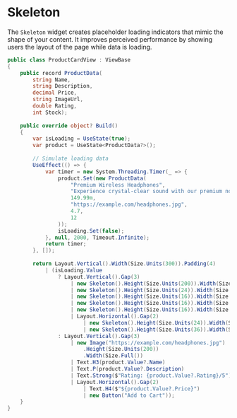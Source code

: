 # Skeleton

<Ingress Text="Create elegant loading placeholders that mimic your content structure to improve perceived performance during data loading." />

The `Skeleton` widget creates placeholder loading indicators that mimic the shape of your content. It improves perceived performance by showing users the layout of the page while data is loading.

```csharp demo-tabs 
public class ProductCardView : ViewBase
{
    public record ProductData(
        string Name, 
        string Description, 
        decimal Price, 
        string ImageUrl, 
        double Rating, 
        int Stock);
    
    public override object? Build()
    {
        var isLoading = UseState(true);
        var product = UseState<ProductData?>();
        
        // Simulate loading data
        UseEffect(() => {
            var timer = new System.Threading.Timer(_ => {
                product.Set(new ProductData(
                    "Premium Wireless Headphones",
                    "Experience crystal-clear sound with our premium noise-cancelling wireless headphones. Features 30-hour battery life and memory foam ear cushions for all-day comfort.",
                    149.99m,
                    "https://example.com/headphones.jpg",
                    4.7,
                    12
                ));
                isLoading.Set(false);
            }, null, 2000, Timeout.Infinite);
            return timer;
        }, []);
        
        return Layout.Vertical().Width(Size.Units(300)).Padding(4)
            | (isLoading.Value
                ? Layout.Vertical().Gap(3)
                    | new Skeleton().Height(Size.Units(200)).Width(Size.Full())
                    | new Skeleton().Height(Size.Units(24)).Width(Size.Units(200))
                    | new Skeleton().Height(Size.Units(16)).Width(Size.Full())
                    | new Skeleton().Height(Size.Units(16)).Width(Size.Full())
                    | new Skeleton().Height(Size.Units(16)).Width(Size.Units(150))
                    | Layout.Horizontal().Gap(2)
                        | new Skeleton().Height(Size.Units(24)).Width(Size.Units(80))
                        | new Skeleton().Height(Size.Units(36)).Width(Size.Units(100))
                : Layout.Vertical().Gap(3)
                    | new Image("https://example.com/headphones.jpg")
                        .Height(Size.Units(200))
                        .Width(Size.Full())
                    | Text.H3(product.Value?.Name)
                    | Text.P(product.Value?.Description)
                    | Text.Strong($"Rating: {product.Value?.Rating}/5")
                    | Layout.Horizontal().Gap(2)
                        | Text.H4($"${product.Value?.Price}")
                        | new Button("Add to Cart"));
    }
}
```

<WidgetDocs Type="Ivy.Skeleton" ExtensionTypes="Ivy.SkeletonExtensions" SourceUrl="https://github.com/Ivy-Interactive/Ivy-Framework/blob/main/Ivy/Widgets/Primitives/Skeleton.cs"/> 